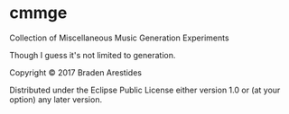 # cmmge

Collection of Miscellaneous Music Generation Experiments

Though I guess it's not limited to generation.

Copyright © 2017 Braden Arestides

Distributed under the Eclipse Public License either version 1.0 or (at
your option) any later version.
